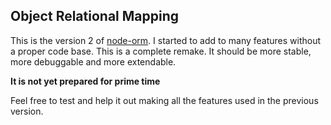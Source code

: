 ## Object Relational Mapping

This is the version 2 of [node-orm](https://github.com/dresende/node-orm). I started to add to many features without a proper code base. This is a complete remake. It should be more stable, more debuggable and more extendable.

**It is not yet prepared for prime time**

Feel free to test and help it out making all the features used in the previous version.